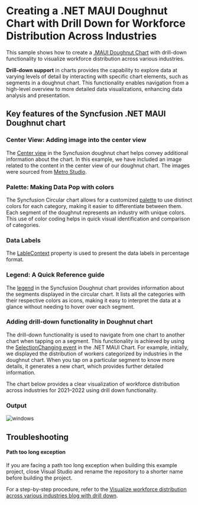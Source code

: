 # Creating a .NET MAUI Doughnut Chart with Drill Down for Workforce Distribution Across Industries
This sample shows how to create a [.MAUI Doughnut Chart](https://www.syncfusion.com/maui-controls/maui-circular-charts/chart-types/maui-doughnut-chart) with drill-down functionality to visualize workforce distribution across various industries.

**Drill-down support** in charts provides the capability to explore data at varying levels of detail by interacting with specific chart elements, such as segments in a doughnut chart. This functionality enables navigation from a high-level overview to more detailed data visualizations, enhancing data analysis and presentation. 

## Key features of the Syncfusion .NET MAUI Doughnut chart

### Center View: Adding image into the center view
The [Center view](https://help.syncfusion.com/cr/maui/Syncfusion.Maui.Charts.DoughnutSeries.html?tabs=tabid-1#Syncfusion_Maui_Charts_DoughnutSeries_CenterView) in the Syncfusion doughnut chart helps convey additional information about the chart. In this example, we have included an image related to the content in the center view of our doughnut chart. The images were sourced from [Metro Studio](https://www.syncfusion.com/downloads/metrostudio).

### Palette: Making Data Pop with colors
The Syncfusion Circular chart allows for a customized [palette](https://help.syncfusion.com/cr/maui/Syncfusion.Maui.Charts.ChartSeries.html#Syncfusion_Maui_Charts_ChartSeries_PaletteBrushes) to use distinct colors for each category, making it easier to differentiate between them. Each segment of the doughnut represents an industry with unique colors. This use of color coding helps in quick visual identification and comparison of categories.

### Data Labels
The [LableContext](https://help.syncfusion.com/cr/maui/Syncfusion.Maui.Charts.LabelContext.html) property is used to present the data labels in percentage format.

### Legend: A Quick Reference guide
The [legend](https://help.syncfusion.com/cr/maui/Syncfusion.Maui.Charts.ChartBase.html#Syncfusion_Maui_Charts_ChartBase_Legend) in the Syncfusion Doughnut chart provides information about the segments displayed in the circular chart. It lists all the categories with their respective colors as icons, making it easy to interpret the data at a glance without needing to hover over each segment.

### Adding drill-down functionality in Doughnut chart
The drill-down functionality is used to navigate from one chart to another chart when tapping on a segment. This functionality is achieved by using the [SelectionChanging event](https://help.syncfusion.com/cr/maui/Syncfusion.Maui.Charts.ChartSelectionBehavior.html#Syncfusion_Maui_Charts_ChartSelectionBehavior_SelectionChanging) in the .NET MAUI Chart. For example, initially, we displayed the distribution of workers categorized by industries in the doughnut chart. When you tap on a particular segment to know more details, it generates a new chart, which provides further detailed information.

The chart below provides a clear visualization of workforce distribution across industries for 2021–2022 using drill down functionality.

### Output

![windows](https://github.com/user-attachments/assets/f7420413-acf0-4a3c-9d03-b4ed09f2ee97)

## Troubleshooting

#### Path too long exception

If you are facing a path too long exception when building this example project, close Visual Studio and rename the repository to a shorter name before building the project.

For a step-by-step procedure, refer to the [Visualize workforce distribution across various industries blog with drill down]().

